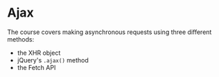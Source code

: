 # Ajax
 The course covers making asynchronous requests using three different methods:

* the XHR object
* jQuery's `.ajax()` method
* the Fetch API

